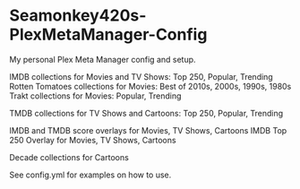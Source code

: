 # Seamonkey420s-PlexMetaManager-Config
My personal Plex Meta Manager config and setup.  

IMDB collections for Movies and TV Shows:  Top 250, Popular, Trending
Rotten Tomatoes collections for Movies: Best of 2010s, 2000s, 1990s, 1980s
Trakt collections for Movies: Popular, Trending

TMDB collections for TV Shows and Cartoons: Top 250, Popular, Trending

IMDB and TMDB score overlays for Movies, TV Shows, Cartoons
IMDB Top 250 Overlay for Movies, TV Shows, Cartoons

Decade collections for Cartoons

See config.yml for examples on how to use.

